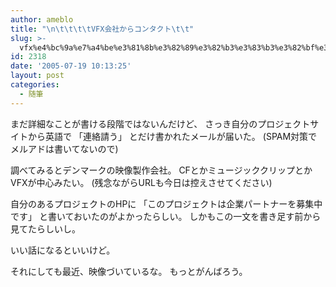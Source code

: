 ```yaml
---
author: ameblo
title: "\n\t\t\t\tVFX会社からコンタクト\t\t"
slug: >-
  vfx%e4%bc%9a%e7%a4%be%e3%81%8b%e3%82%89%e3%82%b3%e3%83%b3%e3%82%bf%e3%82%af%e3%83%88
id: 2318
date: '2005-07-19 10:13:25'
layout: post
categories:
  - 随筆
---
```


まだ詳細なことが書ける段階ではないんだけど、 さっき自分のプロジェクトサイトから英語で 「連絡請う」 とだけ書かれたメールが届いた。 (SPAM対策でメルアドは書いてないので)

調べてみるとデンマークの映像製作会社。 CFとかミュージッククリップとかVFXが中心みたい。 (残念ながらURLも今日は控えさせてください)

自分のあるプロジェクトのHPに 「このプロジェクトは企業パートナーを募集中です」 と書いておいたのがよかったらしい。 しかもこの一文を書き足す前から見てたらしいし。

いい話になるといいけど。

それにしても最近、映像づいているな。 もっとがんばろう。